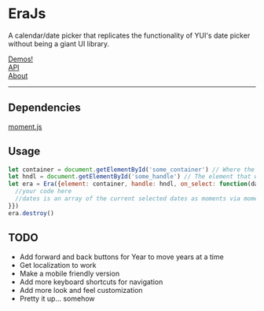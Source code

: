 # EraJs
A calendar/date picker that replicates the functionality of YUI's date picker without being a giant UI library.

[Demos!](https://ayehavgunne.github.io/erajs/)  
[API](https://ayehavgunne.github.io/erajs/api.html)  
[About](https://ayehavgunne.github.io/erajs/about.html)  

---

## Dependencies
[moment.js](https://momentjs.com)

## Usage
```javascript
let container = document.getElementById('some_container') // Where the calendar will reside in HTML
let hndl = document.getElementById('some_handle') // The element that when clicked with reveal the hidden calendar
let era = Era({element: container, handle: hndl, on_select: function(dates) {
  //your code here
  //dates is an array of the current selected dates as moments via moment.js
}})
era.destroy()

``` 

## TODO

- Add forward and back buttons for Year to move years at a time
- Get localization to work
- Make a mobile friendly version
- Add more keyboard shortcuts for navigation
- Add more look and feel customization
- Pretty it up... somehow

